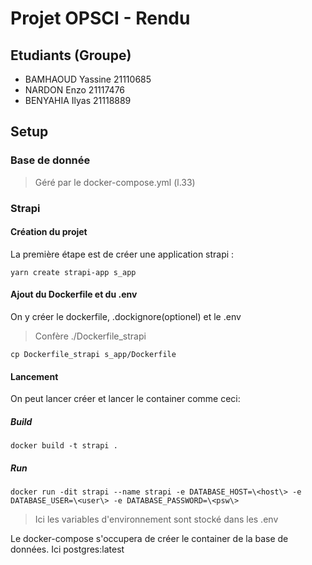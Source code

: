 # Projet OPSCI - Rendu
## Etudiants (Groupe)
 - BAMHAOUD  Yassine  21110685
 - NARDON    Enzo     21117476
 - BENYAHIA  Ilyas    21118889

## Setup

### Base de donnée
> Géré par le docker-compose.yml (l.33)

### Strapi
#### Création du projet
La première étape est de créer une application strapi :
``` shell
yarn create strapi-app s_app
```

#### Ajout du Dockerfile et du .env
On y créer le dockerfile, .dockignore(optionel) et le .env
> Confère ./Dockerfile_strapi
``` shell
cp Dockerfile_strapi s_app/Dockerfile
```

#### Lancement
On peut lancer créer et lancer le container comme ceci:
##### Build
``` shell
docker build -t strapi .
```
##### Run
``` shell
docker run -dit strapi --name strapi -e DATABASE_HOST=\<host\> -e DATABASE_USER=\<user\> -e DATABASE_PASSWORD=\<psw\>
```
> Ici les variables d'environnement sont stocké dans les .env

Le docker-compose s'occupera de créer le container de la base de données.
Ici postgres:latest